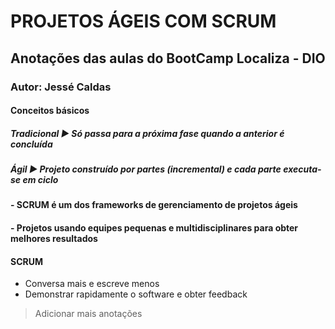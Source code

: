 # PROJETOS ÁGEIS COM SCRUM

## Anotações das aulas do BootCamp Localiza - DIO

### Autor: Jessé Caldas



#### Conceitos básicos

##### Tradicional :arrow_forward: Só passa para a próxima fase quando a anterior é concluída

##### Ágil :arrow_forward: Projeto construído por partes (incremental) e cada parte executa-se em ciclo



#### - SCRUM é um dos frameworks de gerenciamento de projetos ágeis

#### - Projetos usando equipes pequenas e multidisciplinares para obter melhores resultados



#### **SCRUM**

- Conversa mais e escreve menos
- Demonstrar rapidamente o software e obter feedback



> Adicionar mais anotações

